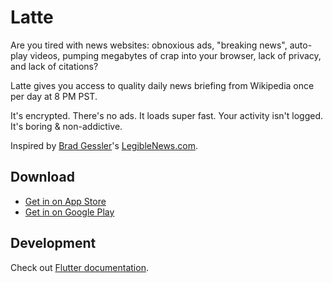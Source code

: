 # Latte
Are you tired with news websites: obnoxious ads, "breaking news", auto-play videos, pumping megabytes of crap into your browser, lack of privacy, and lack of citations?

Latte gives you access to quality daily news briefing from Wikipedia once per day at 8 PM PST.

It's encrypted. There's no ads. It loads super fast. Your activity isn't logged. It's boring & non-addictive.

Inspired by [Brad Gessler](http://bradgessler.com)'s [LegibleNews.com](https://legiblenews.com).

## Download
- [Get in on App Store](https://itunes.apple.com/us/app/latte-daily-news-briefing/id1425352535?ls=1&mt=8)
- [Get in on Google Play](https://play.google.com/store/apps/details?id=com.latte.news&pcampaignid=MKT-Other-global-all-co-prtnr-py-PartBadge-Mar2515-1)

## Development
Check out [Flutter documentation](https://flutter.io/get-started/).